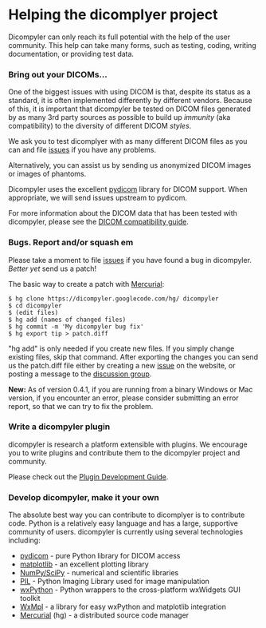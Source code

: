 # Helping the dicomplyer project #

Dicompyler can only reach its full potential with the help of the user community. This help can take many forms, such as testing, coding, writing documentation, or providing test data.

### Bring out your DICOMs... ###
One of the biggest issues with using DICOM is that, despite its status as a standard, it is often implemented differently by different vendors. Because of this, it is important that dicompyler be tested on DICOM files generated by as many 3rd party sources as possible to build up _immunity_ (aka compatibility) to the diversity of different DICOM _styles_.

We ask you to test dicomplyer with as many different DICOM files as you can and file [issues](http://code.google.com/p/dicompyler/issues/list) if you have any problems.

Alternatively, you can assist us by sending us anonymized DICOM images or images of phantoms.

Dicompyler uses the excellent [pydicom](http://code.google.com/p/pydicom) library for DICOM support. When appropriate, we will send issues upstream to pydicom.

For more information about the DICOM data that has been tested with dicompyler, please see the [DICOM compatibility guide](http://code.google.com/p/dicompyler/wiki/DICOMCompatibilityGuide).

### Bugs. Report and/or squash em ###
Please take a moment to file [issues](http://code.google.com/p/dicompyler/issues/list) if you have found a bug in dicompyler. _Better yet_ send us a patch!

The basic way to create a patch with [Mercurial](http://mercurial.selenic.com/):

```
$ hg clone https://dicompyler.googlecode.com/hg/ dicompyler
$ cd dicompyler
$ (edit files)
$ hg add (names of changed files)
$ hg commit -m 'My dicompyler bug fix'
$ hg export tip > patch.diff
```

"hg add" is only needed if you create new files. If you simply change existing files, skip that command. After exporting the changes you can send us the patch.diff file either by creating a new [issue](http://code.google.com/p/dicompyler/issues/list) on the website, or posting a message to the [discussion group](http://groups.google.com/group/dicompyler).

**New:** As of version 0.4.1, if you are running from a binary Windows or Mac version, if you encounter an error, please consider submitting an error report, so that we can try to fix the problem.

### Write a dicompyler plugin ###
dicompyler is research a platform extensible with plugins. We encourage you to write plugins and contribute them to the dicompyler project and community.

Please check out the [Plugin Development Guide](http://code.google.com/p/dicompyler/wiki/PluginDevelopmentGuide).

### Develop dicompyler, make it your own ###
The absolute best way you can contribute to dicomplyer is to contribute code. Python is a relatively easy language and has a large, supportive community of users. dicompyler is currently using several technologies including:
  * [pydicom](http://code.google.com/p/pydicom) - pure Python library for DICOM access
  * [matplotlib](http://matplotlib.sourceforge.net/) - an excellent plotting library
  * [NumPy/SciPy](http://www.scipy.org/) - numerical and scientific libraries
  * [PIL](http://www.pythonware.com/products/pil/) - Python Imaging Library used for image manipulation
  * [wxPython](http://www.wxpython.org/) - Python wrappers to the cross-platform wxWidgets GUI toolkit
  * [WxMpl](http://agni.phys.iit.edu/~kmcivor/wxmpl/) - a library for easy wxPython and matplotlib integration
  * [Mercurial](http://mercurial.selenic.com/) (hg) - a distributed source code manager